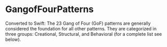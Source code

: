 # GangofFourPatterns
Converted to Swift: The 23 Gang of Four (GoF) patterns are generally considered the foundation for all other patterns. They are categorized in three groups: Creational, Structural, and Behavioral (for a complete list see below).
